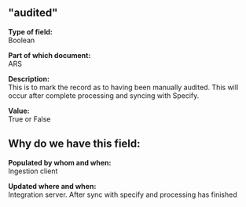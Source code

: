 ## "audited"

**Type of field:**  
Boolean

**Part of which document:**  
ARS

**Description:**  
This is to mark the record as to having been manually audited. This will occur after complete processing and syncing with Specify.

**Value:**  
True or False

**Why do we have this field:**  
-

**Populated by whom and when:**  
Ingestion client

**Updated where and when:**  
Integration server. After sync with specify and processing has finished

